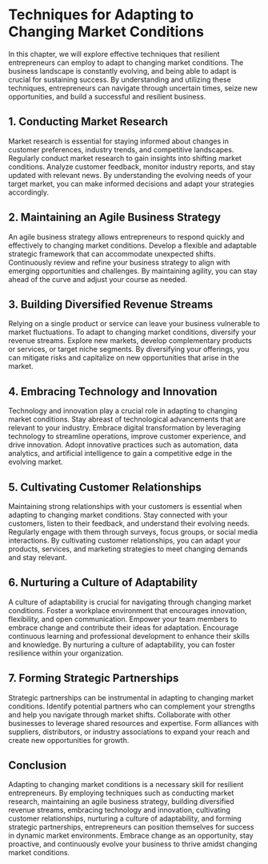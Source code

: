 Techniques for Adapting to Changing Market Conditions
==============================================================

In this chapter, we will explore effective techniques that resilient entrepreneurs can employ to adapt to changing market conditions. The business landscape is constantly evolving, and being able to adapt is crucial for sustaining success. By understanding and utilizing these techniques, entrepreneurs can navigate through uncertain times, seize new opportunities, and build a successful and resilient business.

1\. **Conducting Market Research**
---------------------------------

Market research is essential for staying informed about changes in customer preferences, industry trends, and competitive landscapes. Regularly conduct market research to gain insights into shifting market conditions. Analyze customer feedback, monitor industry reports, and stay updated with relevant news. By understanding the evolving needs of your target market, you can make informed decisions and adapt your strategies accordingly.

2\. **Maintaining an Agile Business Strategy**
---------------------------------------------

An agile business strategy allows entrepreneurs to respond quickly and effectively to changing market conditions. Develop a flexible and adaptable strategic framework that can accommodate unexpected shifts. Continuously review and refine your business strategy to align with emerging opportunities and challenges. By maintaining agility, you can stay ahead of the curve and adjust your course as needed.

3\. **Building Diversified Revenue Streams**
-------------------------------------------

Relying on a single product or service can leave your business vulnerable to market fluctuations. To adapt to changing market conditions, diversify your revenue streams. Explore new markets, develop complementary products or services, or target niche segments. By diversifying your offerings, you can mitigate risks and capitalize on new opportunities that arise in the market.

4\. **Embracing Technology and Innovation**
------------------------------------------

Technology and innovation play a crucial role in adapting to changing market conditions. Stay abreast of technological advancements that are relevant to your industry. Embrace digital transformation by leveraging technology to streamline operations, improve customer experience, and drive innovation. Adopt innovative practices such as automation, data analytics, and artificial intelligence to gain a competitive edge in the evolving market.

5\. **Cultivating Customer Relationships**
-----------------------------------------

Maintaining strong relationships with your customers is essential when adapting to changing market conditions. Stay connected with your customers, listen to their feedback, and understand their evolving needs. Regularly engage with them through surveys, focus groups, or social media interactions. By cultivating customer relationships, you can adapt your products, services, and marketing strategies to meet changing demands and stay relevant.

6\. **Nurturing a Culture of Adaptability**
------------------------------------------

A culture of adaptability is crucial for navigating through changing market conditions. Foster a workplace environment that encourages innovation, flexibility, and open communication. Empower your team members to embrace change and contribute their ideas for adaptation. Encourage continuous learning and professional development to enhance their skills and knowledge. By nurturing a culture of adaptability, you can foster resilience within your organization.

7\. **Forming Strategic Partnerships**
-------------------------------------

Strategic partnerships can be instrumental in adapting to changing market conditions. Identify potential partners who can complement your strengths and help you navigate through market shifts. Collaborate with other businesses to leverage shared resources and expertise. Form alliances with suppliers, distributors, or industry associations to expand your reach and create new opportunities for growth.

Conclusion
----------

Adapting to changing market conditions is a necessary skill for resilient entrepreneurs. By employing techniques such as conducting market research, maintaining an agile business strategy, building diversified revenue streams, embracing technology and innovation, cultivating customer relationships, nurturing a culture of adaptability, and forming strategic partnerships, entrepreneurs can position themselves for success in dynamic market environments. Embrace change as an opportunity, stay proactive, and continuously evolve your business to thrive amidst changing market conditions.
